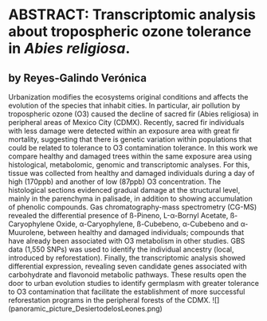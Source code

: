 # ABSTRACT: Transcriptomic analysis about tropospheric ozone tolerance in *Abies religiosa*.

## by Reyes-Galindo Verónica

Urbanization modifies the ecosystems original conditions and affects the evolution of the species that inhabit cities. In particular, air pollution by tropospheric ozone (O3) caused the decline of sacred fir (Abies religiosa) in peripheral areas of Mexico City (CDMX). Recently, sacred fir individuals with less damage were detected within an exposure area with great fir mortality, suggesting that there is genetic variation within populations that could be related to tolerance to O3 contamination tolerance. In this work we compare healthy and damaged trees within the same exposure area using histological, metabolomic, genomic and transcriptomic analyses. For this, tissue was collected from healthy and damaged individuals during a day of high (170ppb) and another of low (87ppb) O3 concentration. The histological sections evidenced gradual damage at the structural level, mainly in the parenchyma in palisade, in addition to showing accumulation of phenolic compounds. Gas chromatography-mass spectrometry (CG-MS) revealed the differential presence of ß-Pineno, L-α-Bornyl Acetate, ß-Caryophylene Oxide, α-Caryophylene, ß-Cubebeno, α-Cubebeno and α-Muurolene, between healthy and damaged individuals; compounds that have already been associated with O3 metabolism in other studies. GBS data (1,550 SNPs) was used to identify the individual ancestry (local, introduced by reforestation). Finally, the transcriptomic analysis showed differential expression, revealing seven candidate genes associated with carbohydrate and flavonoid metabolic pathways. These results open the door to urban evolution studies to identify germplasm with greater tolerance to O3 contamination that facilitate the establishment of more successful reforestation programs in the peripheral forests of the CDMX.
![] (panoramic_picture_DesiertodelosLeones.png)
